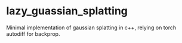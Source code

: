 # lazy_guassian_splatting
Minimal implementation of gaussian splatting in c++, relying on torch autodiff for backprop.
